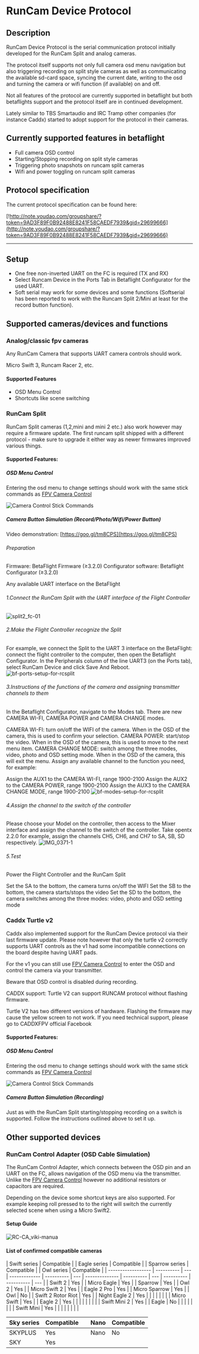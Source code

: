 # RunCam Device Protocol

## Description

RunCam Device Protocol is the serial communication protocol initially developed for the RunCam Split and analog cameras.

The protocol itself supports not only full camera osd menu navigation but also triggering recording on split style cameras as well as communicating the available sd-card space, syncing the current date, writing to the osd and turning the camera or wifi function (if available) on and off.

Not all features of the protocol are currently supported in betaflight but both betaflights support and the protocol itself are in continued development.

Lately similar to TBS Smartaudio and IRC Tramp other companies (for instance Caddx) started to adopt support for the protocol in their cameras.

## Currently supported features in betaflight

- Full camera OSD control
- Starting/Stopping recording on split style cameras
- Triggering photo snapshots on runcam split cameras
- Wifi and power toggling on runcam split cameras

## Protocol specification

The current protocol specification can be found here:

[!http://note.youdao.com/groupshare/?token=9AD3F89F0B92488E8241F58CAEDF7939&gid=29699666](http://note.youdao.com/groupshare/?token=9AD3F89F0B92488E8241F58CAEDF7939&gid=29699666)

---

## Setup

- One free non-inverted UART on the FC is required (TX and RX)
- Select Runcam Device in the Ports Tab in Betaflight Configurator for the used UART.
- Soft serial may work for some devices and some functions (Softserial has been reported to work with the Runcam Split 2/Mini at least for the record button function).

## Supported cameras/devices and functions

### Analog/classic fpv cameras

Any RunCam Camera that supports UART camera controls should work.

Micro Swift 3, Runcam Racer 2, etc.

#### Supported Features

- OSD Menu Control
- Shortcuts like scene switching

### RunCam Split

RunCam Split cameras (1,2,mini and mini 2 etc.) also work however may require a firmware update. The first runcam split shipped with a different protocol - make sure to upgrade it either way as newer firmwares improved various things.

#### Supported Features:

##### OSD Menu Control

Entering the osd menu to change settings should work with the same stick commands as [FPV Camera Control](FPV-Camera-Control-Joystick-Emulation)

![Camera Control Stick Commands](https://betaflight.com/assets/img/camera-control-stick-commands.png)

##### Camera Button Simulation (Record/Photo/Wifi/Power Button)

Video demonstration: [https://goo.gl/tm8CPS](https://goo.gl/tm8CPS)

###### Preparation

Firmware: BetaFlight Firmware (≥3.2.0)
Configurator software: Betaflight Configurator (≥3.2.0)

Any available UART interface on the BetaFlight

###### 1.Connect the RunCam Split with the UART interface of the Flight Controller

![split2_fc-01](https://s3-us-west-2.amazonaws.com/runcamfcfiles/split2_fc-01.jpg)

###### 2.Make the Flight Controller recognize the Split

For example, we connect the Split to the UART 3 interface on the BetaFlight: connect the flight controller to the computer, then open the Betaflight Configurator.
In the Peripherals column of the line UART3 (on the Ports tab), select RunCam Device and click Save And Reboot.
![bf-ports-setup-for-rcsplit](https://s3-us-west-2.amazonaws.com/runcamfcfiles/bf-ports-setup-for-rcsplit.png)

###### 3.Instructions of the functions of the camera and assigning transmitter channels to them

In the Betaflight Configurator, navigate to the Modes tab. There are new CAMERA WI-FI, CAMERA POWER and CAMERA CHANGE modes.

CAMERA WI-FI: turn on/off the WIFI of the camera. When in the OSD of the camera, this is used to confirm your selection.
CAMERA POWER: start/stop the video. When in the OSD of the camera, this is used to move to the next menu item.
CAMERA CHANGE MODE: switch among the three modes, video, photo and OSD setting mode. When in the OSD of the camera, this will exit the menu.
Assign any available channel to the function you need, for example:

Assign the AUX1 to the CAMERA WI-FI, range 1900-2100
Assign the AUX2 to the CAMERA POWER, range 1900-2100
Assign the AUX3 to the CAMERA CHANGE MODE, range 1900-2100
![bf-modes-setup-for-rcsplit](https://s3-us-west-2.amazonaws.com/runcamfcfiles/bf-modes-setup-for-rcsplit.png)

###### 4.Assign the channel to the switch of the controller

Please choose your Model on the controller, then access to the Mixer interface and assign the channel to the switch of the controller. Take opentx 2.2.0 for example, assign the channels CH5, CH6, and CH7 to SA, SB, SD respectively.
![IMG_0371-1](https://s3-us-west-2.amazonaws.com/runcamfcfiles/IMG_0371-1.jpg)

###### 5.Test

Power the Flight Controller and the RunCam Split

Set the SA to the bottom, the camera turns on/off the WIFI
Set the SB to the bottom, the camera starts/stops the video
Set the SD to the bottom, the camera switches among the three modes: video, photo and OSD setting mode

### Caddx Turtle v2

Caddx also implemented support for the RunCam Device protocol via their last firmware update.
Please note however that only the turtle v2 correctly supports UART controls as the v1 had some incompatible connections on the board despite having UART pads.

For the v1 you can still use [FPV Camera Control](docs/wiki/guides/current/FPV-Camera-Control-Joystick-Emulation) to enter the OSD and control the camera via your transmitter.

Beware that OSD control is disabled during recording.

CADDX support: Turtle V2 can support RUNCAM protocol without flashing firmware.

Turtle V2 has two different versions of hardware. Flashing the firmware may cause the yellow screen to not work. If you need technical support, please go to CADDXFPV official Facebook

#### Supported Features:

##### OSD Menu Control

Entering the osd menu to change settings should work with the same stick commands as [FPV Camera Control](FPV-Camera-Control-Joystick-Emulation)

![Camera Control Stick Commands](https://betaflight.com/assets/img/camera-control-stick-commands.png)

##### Camera Button Simulation (Recording)

Just as with the RunCam Split starting/stopping recording on a switch is supported. Follow the instructions outlined above to set it up.

## Other supported devices

### RunCam Control Adapter (OSD Cable Simulation)

The RunCam Control Adapter, which connects between the OSD pin and an UART on the FC, allows navigation of the OSD menu via the transmitter.
Unlike the [FPV Camera Control](FPV-Camera-Control-Joystick-Emulation) however no additional resistors or capacitors are required.

Depending on the device some shortcut keys are also supported. For example keeping roll pressed to to the right will switch the currently selected scene when using a Micro Swift2.

#### Setup Guide

![RC-CA_viki-manua](https://s3-us-west-2.amazonaws.com/runcamfcfiles/RC-CA_viki-manual_v3.jpg)

#### List of confirmed compatible cameras

| Swift series       | Compatible |     | Eagle series  | Compatible |     | Sparrow series | Compatible |     | Owl series | Compatible |
| ------------------ | ---------- | --- | ------------- | ---------- | --- | -------------- | ---------- | --- | ---------- | ---------- | --- |
| Swift 2            | Yes        |     | Micro Eagle   | Yes        |     | Sparrow        | Yes        |     | Owl 2      | Yes        |
| Micro Swift 2      | Yes        |     | Eagle 2 Pro   | Yes        |     | Micro Sparrow  | Yes        |     | Owl        | No         |
| Swift 2 Rotor Riot | Yes        |     | Night Eagle 2 | Yes        |     |                |            |     |            |            |
| Micro Swift        | Yes        |     | Eagle 2       | Yes        |     |                |            |     |            |            |     |
| Swift Mini 2       | Yes        |     | Eagle         | No         |     |                |            |     |            |            |
| Swift Mini         | Yes        |     |               |            |     |                |            |     |

| Sky series | Compatible |     | Nano | Compatible |
| ---------- | ---------- | --- | ---- | ---------- |
| SKYPLUS    | Yes        |     | Nano | No         |
| SKY        | Yes        |     |      |            |
